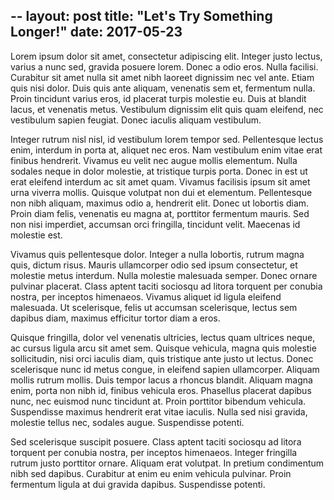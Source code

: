 --
layout: post
title: "Let's Try Something Longer!"
date: 2017-05-23
--

Lorem ipsum dolor sit amet, consectetur adipiscing elit. Integer justo lectus, varius a nunc sed, gravida posuere lorem. Donec a odio eros. Nulla facilisi. Curabitur sit amet nulla sit amet nibh laoreet dignissim nec vel ante. Etiam quis nisi dolor. Duis quis ante aliquam, venenatis sem et, fermentum nulla. Proin tincidunt varius eros, id placerat turpis molestie eu. Duis at blandit lacus, et venenatis metus. Vestibulum dignissim elit quis quam eleifend, nec vestibulum sapien feugiat. Donec iaculis aliquam vestibulum.

Integer rutrum nisl nisl, id vestibulum lorem tempor sed. Pellentesque lectus enim, interdum in porta at, aliquet nec eros. Nam vestibulum enim vitae erat finibus hendrerit. Vivamus eu velit nec augue mollis elementum. Nulla sodales neque in dolor molestie, at tristique turpis porta. Donec in est ut erat eleifend interdum ac sit amet quam. Vivamus facilisis ipsum sit amet urna viverra mollis. Quisque volutpat non dui et elementum. Pellentesque non nibh aliquam, maximus odio a, hendrerit elit. Donec ut lobortis diam. Proin diam felis, venenatis eu magna at, porttitor fermentum mauris. Sed non nisi imperdiet, accumsan orci fringilla, tincidunt velit. Maecenas id molestie est.

Vivamus quis pellentesque dolor. Integer a nulla lobortis, rutrum magna quis, dictum risus. Mauris ullamcorper odio sed ipsum consectetur, et molestie metus interdum. Nulla molestie malesuada semper. Donec ornare pulvinar placerat. Class aptent taciti sociosqu ad litora torquent per conubia nostra, per inceptos himenaeos. Vivamus aliquet id ligula eleifend malesuada. Ut scelerisque, felis ut accumsan scelerisque, lectus sem dapibus diam, maximus efficitur tortor diam a eros.

Quisque fringilla, dolor vel venenatis ultricies, lectus quam ultrices neque, ac cursus ligula arcu sit amet sem. Quisque vehicula, magna quis molestie sollicitudin, nisi orci iaculis diam, quis tristique ante justo ut lectus. Donec scelerisque nunc id metus congue, in eleifend sapien ullamcorper. Aliquam mollis rutrum mollis. Duis tempor lacus a rhoncus blandit. Aliquam magna enim, porta non nibh id, finibus vehicula eros. Phasellus placerat dapibus nunc, nec euismod nunc tincidunt at. Proin porttitor bibendum vehicula. Suspendisse maximus hendrerit erat vitae iaculis. Nulla sed nisi gravida, molestie tellus nec, sodales augue. Suspendisse potenti.

Sed scelerisque suscipit posuere. Class aptent taciti sociosqu ad litora torquent per conubia nostra, per inceptos himenaeos. Integer fringilla rutrum justo porttitor ornare. Aliquam erat volutpat. In pretium condimentum nibh sed dapibus. Curabitur at enim eu enim vehicula pulvinar. Proin fermentum ligula at dui gravida dapibus. Suspendisse potenti. 
